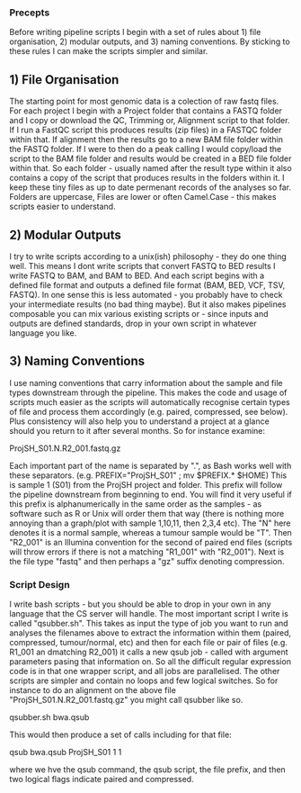 ### Precepts
Before writing pipeline scripts I begin with a set of rules about 1) file organisation, 2) modular outputs, and 3) naming conventions. By sticking to these rules I can make the scripts simpler and similar.

## 1) File Organisation
The starting point for most genomic data is a colection of raw fastq files. For each project I begin with a Project folder that contains a FASTQ folder and I copy or download the QC, Trimming or, Alignment script to that folder. If I run a FastQC script this produces results (zip files) in a FASTQC folder within that. If alignment then the results go to a new BAM file folder within the FASTQ folder. If I were to then do a peak calling I would copy/load the script to the BAM file folder and results would be created in a BED file folder within that. So each folder - usually named after the result type within it also contains a copy of the script that produces results in the folders within it. I keep these tiny files as up to date permenant records of the analyses so far. Folders are uppercase, Files are lower or often Camel.Case - this makes scripts easier to understand.

## 2) Modular Outputs
I try to write scripts according to a unix(ish) philosophy - they do one thing well. This means I dont write scripts that convert FASTQ to BED results I write FASTQ to BAM, and BAM to BED. And each script begins with a defined file format and outputs a defined file format (BAM, BED, VCF, TSV, FASTQ). In one sense this is less automated - you probably have to check your intermediate results (no bad thing maybe). But it also makes pipelines composable you can mix various existing scripts or  - since inputs and outputs are defined standards, drop in your own script in whatever language you like.

## 3) Naming Conventions
I use naming conventions that carry information about the sample and file types downstream through the pipeline. This makes the code and usage of scripts much easier as the scripts will automatically recognise certain types of file and process them accordingly (e.g. paired, compressed, see below). Plus consistency will also help you to understand a project at a glance should you return to it after several months. So for instance examine:

ProjSH_S01.N.R2_001.fastq.gz

Each important part of the name is separated by ".", as Bash works well with these separators. (e.g. PREFIX="ProjSH_S01" ; mv $PREFIX.* $HOME)
This is sample 1 (S01) from the ProjSH project and folder. This prefix will follow the pipeline downstream from beginning to end. You will find it very useful if this prefix is alphanumerically in the same order as the samples - as software such as R or Unix will order them that way (there is nothing more annoying than a graph/plot with sample 1,10,11, then 2,3,4 etc). The "N" here denotes it is a normal sample, whereas a tumour sample would be "T". Then "R2_001" is an Illumina convention for the second of paired end files (scripts will throw errors if there is not a matching "R1_001" with "R2_001"). Next is the file type "fastq" and then perhaps a "gz" suffix denoting compression.

### Script Design
I write bash scripts - but you should be able to drop in your own in any language that the CS server will handle. The most important script I write is called "qsubber.sh". This takes as input the type of job you want to run and analyses the filenames above to extract the information within them (paired, compressed, tumour/normal, etc) and then for each file or pair of files (e.g. R1_001 an dmatching R2_001) it calls a new qsub job - called with argument parameters pasing that information on. So all the difficult regular expression code is in that one wrapper script, and all jobs are parallelised. The other scripts are simpler and contain no loops and few logical switches. So for instance to do an alignment on the above file "ProjSH_S01.N.R2_001.fastq.gz" you might call qsubber like so.

qsubber.sh bwa.qsub

This would then produce a set of calls including for that file:

qsub bwa.qsub ProjSH_S01 1 1

where we hve the qsub command, the qsub script, the file prefix, and then two logical flags indicate paired and compressed.









